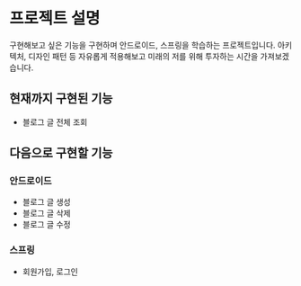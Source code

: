 # 프로젝트 설명
구현해보고 싶은 기능을 구현하며 안드로이드, 스프링을 학습하는 프로젝트입니다. 아키텍처, 디자인 패턴 등 자유롭게 적용해보고 미래의 저를 위해 투자하는 시간을 가져보겠습니다.


## 현재까지 구현된 기능
- 블로그 글 전체 조회


## 다음으로 구현할 기능
### 안드로이드
- 블로그 글 생성
- 블로그 글 삭제
- 블로그 글 수정

### 스프링
- 회원가입, 로그인
